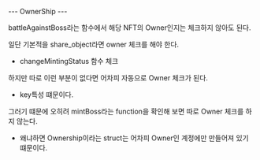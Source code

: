 --- OwnerShip ---

battleAgainstBoss라는 함수에서 해당 NFT의 Owner인지는 체크하지 않아도 된다.

일단 기본적을 share_object라면 owner 체크를 해야 한다.

- changeMintingStatus 함수 체크

하지만 따로 이런 부분이 없다면 어차피 자동으로 Owner 체크가 된다.

- key특성 떄문이다.

그러기 떄문에 오히려 mintBoss라는 function을 확인해 보면 따로 Owner 체크를 하지 않는다.

- 왜냐하면 Ownership이라는 struct는 어차피 Owner인 계정에만 만들어져 있기 떄문이다.
